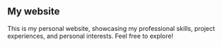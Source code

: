 ## My website
This is my personal website, showcasing my professional skills, project experiences, and personal interests. Feel free to explore!